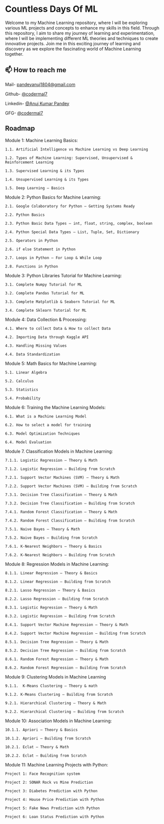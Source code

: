 
# Countless Days Of ML

Welcome to my Machine Learning repository, where I will be exploring various ML projects and concepts to enhance my skills in this field. Through this repository, I aim to share my journey of learning and experimentation, where I will be implementing different ML theories and techniques to create innovative projects. Join me in this exciting journey of learning and discovery as we explore the fascinating world of Machine Learning together.


## 📫 How to reach me

Mail- [pandeyanuj1804@gmail.com](pandeyanuj1804@gmail.com)

Github- [@codermal7](https://www.github.com/codermal7)

Linkedin- [@Anuj Kumar Pandey](https://www.linkedin.com/in/anuj-kumar-pandey-6151a81b5/)

GFG- [@codermal7](https://auth.geeksforgeeks.org/user/codermal7/)


## Roadmap

Module 1: Machine Learning Basics:

	1.1. Artificial Intelligence vs Machine Learning vs Deep Learning

	1.2. Types of Machine Learning: Supervised, Unsupervised & Reinforcement Learning

	1.3. Supervised Learning & its Types

	1.4. Unsupervised Learning & its Types

	1.5. Deep Learning – Basics

Module 2: Python Basics for Machine Learning:

	2.1. Google Colaboratory for Python – Getting Systems Ready

	2.2. Python Basics

	2.3. Python Basic Data Types – int, float, string, complex, boolean

	2.4. Python Special Data Types – List, Tuple, Set, Dictionary 

	2.5. Operators in Python

	2.6. if else Statement in Python

	2.7. Loops in Python – For Loop & While Loop

	2.8. Functions in Python

Module 3: Python Libraries Tutorial for Machine Learning:

	3.1. Complete Numpy Tutorial for ML

	3.2. Complete Pandas Tutorial for ML

	3.3. Complete Matplotlib & Seaborn Tutorial for ML

	3.4. Complete Sklearn Tutorial for ML

Module 4: Data Collection & Processing:

	4.1. Where to collect Data & How to collect Data

	4.2. Importing Data through Kaggle API

	4.3. Handling Missing Values

	4.4. Data Standardization

Module 5: Math Basics for Machine Learning:

	5.1. Linear Algebra

	5.2. Calculus

	5.3. Statistics

	5.4. Probability

Module 6: Training the Machine Learning Models:

	6.1. What is a Machine Learning Model

	6.2. How to select a model for training

	6.3. Model Optimization Techniques

	6.4. Model Evaluation

Module 7. Classification Models in Machine Learning:

	7.1.1. Logistic Regression – Theory & Math

	7.1.2. Logistic Regression – Building from Scratch

	7.2.1. Support Vector Machines (SVM) – Theory & Math

	7.2.2. Support Vector Machines (SVM) – Building from Scratch

	7.3.1. Decision Tree Classification – Theory & Math

	7.3.2. Decision Tree Classification – Building from Scratch

	7.4.1. Random Forest Classification – Theory & Math

	7.4.2. Random Forest Classification – Building from Scratch

	7.5.1. Naive Bayes – Theory & Math

	7.5.2. Naive Bayes – Building from Scratch

	7.6.1. K-Nearest Neighbors – Theory & Basics

	7.6.2. K-Nearest Neighbors – Building from Scratch


Module 8: Regression Models in Machine Learning:

	8.1.1. Linear Regression – Theory & Basics

	8.1.2. Linear Regression – Building from Scratch

	8.2.1. Lasso Regression – Theory & Basics

	8.2.2. Lasso Regression – Building from Scratch

	8.3.1. Logistic Regression – Theory & Math

	8.3.2. Logistic Regression – Building from Scratch

	8.4.1. Support Vector Machine Regression – Theory & Math

	8.4.2. Support Vector Machine Regression – Building from Scratch 

	8.5.1. Decision Tree Regression – Theory & Math

	8.5.2. Decision Tree Regression – Building from Scratch

	8.6.1. Random Forest Regression – Theory & Math

	8.6.2. Random Forest Regression – Building from Scratch

Module 9: Clustering Models in Machine Learning

	9.1.1.  K-Means Clustering – Theory & math

	9.1.2. K-Means Clustering – Building from Scratch

	9.2.1. Hierarchical Clustering – Theory & Math

	9.2.2. Hierarchical Clustering – Building from Scratch

Module 10: Association Models in Machine Learning:

	10.1.1. Apriori – Theory & Basics

	10.1.2. Apriori – Building from Scratch

	10.2.1. Eclat – Theory & Math

	10.2.2. Eclat – Building from Scratch

Module 11: Machine Learning Projects with Python:

	Project 1: Face Recognition system 

	Project 2: SONAR Rock vs Mine Prediction

	Project 3: Diabetes Prediction with Python

	Project 4: House Price Prediction with Python

	Project 5: Fake News Prediction with Python

	Project 6: Loan Status Prediction with Python
